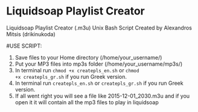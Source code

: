 # Liquidsoap Playlist Creator
Liquidsoap Playlist Creator (.m3u) Unix Bash Script Created by Alexandros Mitsis (drikinukoda)

#USE SCRIPT:
1. Save files to your Home directory (/home/your_username/)
2. Put your MP3 files into mp3s folder (/home/your_username/mp3s/)
3. In terminal run <code>chmod +x createpls_en.sh</code> or <code>chmod +x createpls_gr.sh</code> if you run Greek version.
4. In terminal run <code>createpls_en.sh</code> or <code>createpls_gr.sh</code> if you run Greek version.
5. If all went right you will see a file like 2015-12-01_2030.m3u and if you open it it will contain all the mp3 files to play in liquidsoap
